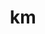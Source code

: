 ---
layout: home

title: km
titleTemplate: 前端文档

hero:
  name: 宽脉文档
  tagline: 宽脉前端文档，用于记录前端技术规范

features:
  - icon: 📦
    title: 小程序
    link: docs/code-docs/components/button
    details: KM 前端文档
  - icon: 💡
    title: 规范
    link: /docs/norm/
    details: 规范
  # - icon: ⚡️
    # title: 发布器
    # link: /publish/
    # details: 宽脉文档
---